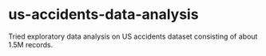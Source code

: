 # us-accidents-data-analysis
Tried exploratory data analysis on US accidents dataset consisting of about 1.5M records.
